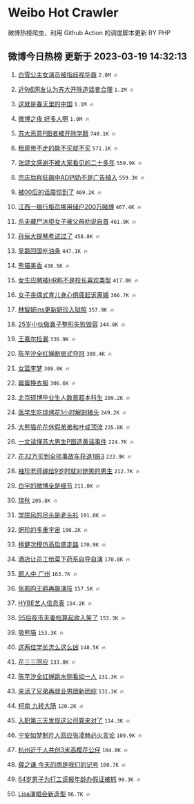 # Weibo Hot Crawler 



微博热榜爬虫，利用 Github Action 的调度脚本更新 BY PHP 


## 微博今日热榜 更新于 2023-03-19 14:32:13 
1. [白雪公主女演员被指歧视华裔](https://s.weibo.com/weibo?q=%23%E7%99%BD%E9%9B%AA%E5%85%AC%E4%B8%BB%E5%A5%B3%E6%BC%94%E5%91%98%E8%A2%AB%E6%8C%87%E6%AD%A7%E8%A7%86%E5%8D%8E%E8%A3%94%23&t=31&band_rank=1&Refer=top) `2.0M 🔥` 

1. [近9成网友认为苏大开除造谣者合理](https://s.weibo.com/weibo?q=%23%E8%BF%919%E6%88%90%E7%BD%91%E5%8F%8B%E8%AE%A4%E4%B8%BA%E8%8B%8F%E5%A4%A7%E5%BC%80%E9%99%A4%E9%80%A0%E8%B0%A3%E8%80%85%E5%90%88%E7%90%86%23&t=31&band_rank=2&Refer=top) `1.2M 🔥` 

1. [这就是春天里的中国](https://s.weibo.com/weibo?q=%23%E8%BF%99%E5%B0%B1%E6%98%AF%E6%98%A5%E5%A4%A9%E9%87%8C%E7%9A%84%E4%B8%AD%E5%9B%BD%23&t=31&band_rank=3&Refer=top) `1.1M 🔥` 

1. [微博之夜 好多人啊](https://s.weibo.com/weibo?q=%23%E5%BE%AE%E5%8D%9A%E4%B9%8B%E5%A4%9C%20%E5%A5%BD%E5%A4%9A%E4%BA%BA%E5%95%8A%23&t=31&band_rank=4&Refer=top) `1.0M 🔥` 

1. [苏大恶意P图者被开除学籍](https://s.weibo.com/weibo?q=%23%E8%8B%8F%E5%A4%A7%E6%81%B6%E6%84%8FP%E5%9B%BE%E8%80%85%E8%A2%AB%E5%BC%80%E9%99%A4%E5%AD%A6%E7%B1%8D%23&t=31&band_rank=5&Refer=top) `748.1K 🔥` 

1. [租房带不走的能不买就不买](https://s.weibo.com/weibo?q=%23%E7%A7%9F%E6%88%BF%E5%B8%A6%E4%B8%8D%E8%B5%B0%E7%9A%84%E8%83%BD%E4%B8%8D%E4%B9%B0%E5%B0%B1%E4%B8%8D%E4%B9%B0%23&t=31&band_rank=6&Refer=top) `571.1K 🔥` 

1. [张颂文感谢不被大家看见的二十多年](https://s.weibo.com/weibo?q=%23%E5%BC%A0%E9%A2%82%E6%96%87%E6%84%9F%E8%B0%A2%E4%B8%8D%E8%A2%AB%E5%A4%A7%E5%AE%B6%E7%9C%8B%E8%A7%81%E7%9A%84%E4%BA%8C%E5%8D%81%E5%A4%9A%E5%B9%B4%23&t=31&band_rank=7&Refer=top) `559.9K 🔥` 

1. [宗庆后称狂飙中AD钙奶不是广告植入](https://s.weibo.com/weibo?q=%23%E5%AE%97%E5%BA%86%E5%90%8E%E7%A7%B0%E7%8B%82%E9%A3%99%E4%B8%ADAD%E9%92%99%E5%A5%B6%E4%B8%8D%E6%98%AF%E5%B9%BF%E5%91%8A%E6%A4%8D%E5%85%A5%23&t=31&band_rank=8&Refer=top) `559.3K 🔥` 

1. [被00后的话震惊到了](https://s.weibo.com/weibo?q=%23%E8%A2%AB00%E5%90%8E%E7%9A%84%E8%AF%9D%E9%9C%87%E6%83%8A%E5%88%B0%E4%BA%86%23&t=31&band_rank=9&Refer=top) `469.2K 🔥` 

1. [江西一银行柜员挪用储户200万赌博](https://s.weibo.com/weibo?q=%23%E6%B1%9F%E8%A5%BF%E4%B8%80%E9%93%B6%E8%A1%8C%E6%9F%9C%E5%91%98%E6%8C%AA%E7%94%A8%E5%82%A8%E6%88%B7200%E4%B8%87%E8%B5%8C%E5%8D%9A%23&t=31&band_rank=10&Refer=top) `467.4K 🔥` 

1. [杀夫藏尸冰柜女子被父母劝说自首](https://s.weibo.com/weibo?q=%23%E6%9D%80%E5%A4%AB%E8%97%8F%E5%B0%B8%E5%86%B0%E6%9F%9C%E5%A5%B3%E5%AD%90%E8%A2%AB%E7%88%B6%E6%AF%8D%E5%8A%9D%E8%AF%B4%E8%87%AA%E9%A6%96%23&t=31&band_rank=11&Refer=top) `461.9K 🔥` 

1. [孙俪大提琴考试过了](https://s.weibo.com/weibo?q=%23%E5%AD%99%E4%BF%AA%E5%A4%A7%E6%8F%90%E7%90%B4%E8%80%83%E8%AF%95%E8%BF%87%E4%BA%86%23&t=31&band_rank=12&Refer=top) `458.8K 🔥` 

1. [吴磊回国吃油条](https://s.weibo.com/weibo?q=%23%E5%90%B4%E7%A3%8A%E5%9B%9E%E5%9B%BD%E5%90%83%E6%B2%B9%E6%9D%A1%23&t=31&band_rank=13&Refer=top) `447.1K 🔥` 

1. [熊猫美香](https://s.weibo.com/weibo?q=%E7%86%8A%E7%8C%AB%E7%BE%8E%E9%A6%99&t=31&band_rank=14&Refer=top) `438.5K 🔥` 

1. [女生应聘被HR称不是校长喜欢类型](https://s.weibo.com/weibo?q=%23%E5%A5%B3%E7%94%9F%E5%BA%94%E8%81%98%E8%A2%ABHR%E7%A7%B0%E4%B8%8D%E6%98%AF%E6%A0%A1%E9%95%BF%E5%96%9C%E6%AC%A2%E7%B1%BB%E5%9E%8B%23&t=31&band_rank=15&Refer=top) `417.0K 🔥` 

1. [女子丧偶式育儿身心俱疲起诉离婚](https://s.weibo.com/weibo?q=%23%E5%A5%B3%E5%AD%90%E4%B8%A7%E5%81%B6%E5%BC%8F%E8%82%B2%E5%84%BF%E8%BA%AB%E5%BF%83%E4%BF%B1%E7%96%B2%E8%B5%B7%E8%AF%89%E7%A6%BB%E5%A9%9A%23&t=31&band_rank=16&Refer=top) `366.7K 🔥` 

1. [林智妍ins更新妍珍入狱照](https://s.weibo.com/weibo?q=%23%E6%9E%97%E6%99%BA%E5%A6%8Dins%E6%9B%B4%E6%96%B0%E5%A6%8D%E7%8F%8D%E5%85%A5%E7%8B%B1%E7%85%A7%23&t=31&band_rank=17&Refer=top) `357.9K 🔥` 

1. [25岁小伙做鼻子整形失败毁容](https://s.weibo.com/weibo?q=%2325%E5%B2%81%E5%B0%8F%E4%BC%99%E5%81%9A%E9%BC%BB%E5%AD%90%E6%95%B4%E5%BD%A2%E5%A4%B1%E8%B4%A5%E6%AF%81%E5%AE%B9%23&t=31&band_rank=18&Refer=top) `344.0K 🔥` 

1. [王嘉尔捡漏](https://s.weibo.com/weibo?q=%23%E7%8E%8B%E5%98%89%E5%B0%94%E6%8D%A1%E6%BC%8F%23&t=31&band_rank=19&Refer=top) `336.9K 🔥` 

1. [陈芋汐全红婵断层式夺冠](https://s.weibo.com/weibo?q=%23%E9%99%88%E8%8A%8B%E6%B1%90%E5%85%A8%E7%BA%A2%E5%A9%B5%E6%96%AD%E5%B1%82%E5%BC%8F%E5%A4%BA%E5%86%A0%23&t=31&band_rank=20&Refer=top) `309.4K 🔥` 

1. [女篮李梦](https://s.weibo.com/weibo?q=%E5%A5%B3%E7%AF%AE%E6%9D%8E%E6%A2%A6&t=31&band_rank=21&Refer=top) `309.0K 🔥` 

1. [霉霉换衣服](https://s.weibo.com/weibo?q=%E9%9C%89%E9%9C%89%E6%8D%A2%E8%A1%A3%E6%9C%8D&t=31&band_rank=22&Refer=top) `306.6K 🔥` 

1. [北京硕博毕业生人数首超本科生](https://s.weibo.com/weibo?q=%23%E5%8C%97%E4%BA%AC%E7%A1%95%E5%8D%9A%E6%AF%95%E4%B8%9A%E7%94%9F%E4%BA%BA%E6%95%B0%E9%A6%96%E8%B6%85%E6%9C%AC%E7%A7%91%E7%94%9F%23&t=31&band_rank=23&Refer=top) `289.2K 🔥` 

1. [医学生吃烧烤花1小时解剖猪头](https://s.weibo.com/weibo?q=%23%E5%8C%BB%E5%AD%A6%E7%94%9F%E5%90%83%E7%83%A7%E7%83%A4%E8%8A%B11%E5%B0%8F%E6%97%B6%E8%A7%A3%E5%89%96%E7%8C%AA%E5%A4%B4%23&t=31&band_rank=24&Refer=top) `249.2K 🔥` 

1. [大熊猫花花休假弟弟和叶成顶流](https://s.weibo.com/weibo?q=%23%E5%A4%A7%E7%86%8A%E7%8C%AB%E8%8A%B1%E8%8A%B1%E4%BC%91%E5%81%87%E5%BC%9F%E5%BC%9F%E5%92%8C%E5%8F%B6%E6%88%90%E9%A1%B6%E6%B5%81%23&t=31&band_rank=25&Refer=top) `235.8K 🔥` 

1. [一文读懂苏大男生P图造黄谣事件](https://s.weibo.com/weibo?q=%23%E4%B8%80%E6%96%87%E8%AF%BB%E6%87%82%E8%8B%8F%E5%A4%A7%E7%94%B7%E7%94%9FP%E5%9B%BE%E9%80%A0%E9%BB%84%E8%B0%A3%E4%BA%8B%E4%BB%B6%23&t=31&band_rank=26&Refer=top) `224.7K 🔥` 

1. [花32万买到全损事故车获退1赔3](https://s.weibo.com/weibo?q=%23%E8%8A%B132%E4%B8%87%E4%B9%B0%E5%88%B0%E5%85%A8%E6%8D%9F%E4%BA%8B%E6%95%85%E8%BD%A6%E8%8E%B7%E9%80%801%E8%B5%943%23&t=31&band_rank=27&Refer=top) `223.9K 🔥` 

1. [袖珍老师嫁给9岁时就对她笑的男生](https://s.weibo.com/weibo?q=%23%E8%A2%96%E7%8F%8D%E8%80%81%E5%B8%88%E5%AB%81%E7%BB%999%E5%B2%81%E6%97%B6%E5%B0%B1%E5%AF%B9%E5%A5%B9%E7%AC%91%E7%9A%84%E7%94%B7%E7%94%9F%23&t=31&band_rank=28&Refer=top) `212.7K 🔥` 

1. [白宇的微博全是细节](https://s.weibo.com/weibo?q=%23%E7%99%BD%E5%AE%87%E7%9A%84%E5%BE%AE%E5%8D%9A%E5%85%A8%E6%98%AF%E7%BB%86%E8%8A%82%23&t=31&band_rank=29&Refer=top) `211.0K 🔥` 

1. [瑞秋](https://s.weibo.com/weibo?q=%E7%91%9E%E7%A7%8B&t=31&band_rank=30&Refer=top) `205.8K 🔥` 

1. [学院风的尽头是老头衫](https://s.weibo.com/weibo?q=%23%E5%AD%A6%E9%99%A2%E9%A3%8E%E7%9A%84%E5%B0%BD%E5%A4%B4%E6%98%AF%E8%80%81%E5%A4%B4%E8%A1%AB%23&t=31&band_rank=31&Refer=top) `191.0K 🔥` 

1. [妍珍的多重宇宙](https://s.weibo.com/weibo?q=%23%E5%A6%8D%E7%8F%8D%E7%9A%84%E5%A4%9A%E9%87%8D%E5%AE%87%E5%AE%99%23&t=31&band_rank=32&Refer=top) `190.2K 🔥` 

1. [檀健次模仿高启盛走路](https://s.weibo.com/weibo?q=%23%E6%AA%80%E5%81%A5%E6%AC%A1%E6%A8%A1%E4%BB%BF%E9%AB%98%E5%90%AF%E7%9B%9B%E8%B5%B0%E8%B7%AF%23&t=31&band_rank=33&Refer=top) `170.9K 🔥` 

1. [酒店让员工给菜下药系自导自演](https://s.weibo.com/weibo?q=%23%E9%85%92%E5%BA%97%E8%AE%A9%E5%91%98%E5%B7%A5%E7%BB%99%E8%8F%9C%E4%B8%8B%E8%8D%AF%E7%B3%BB%E8%87%AA%E5%AF%BC%E8%87%AA%E6%BC%94%23&t=31&band_rank=34&Refer=top) `170.8K 🔥` 

1. [颜人中 广州](https://s.weibo.com/weibo?q=%E9%A2%9C%E4%BA%BA%E4%B8%AD%20%E5%B9%BF%E5%B7%9E&t=31&band_rank=35&Refer=top) `163.7K 🔥` 

1. [张若昀王鸥再飙演技](https://s.weibo.com/weibo?q=%23%E5%BC%A0%E8%8B%A5%E6%98%80%E7%8E%8B%E9%B8%A5%E5%86%8D%E9%A3%99%E6%BC%94%E6%8A%80%23&t=31&band_rank=36&Refer=top) `157.5K 🔥` 

1. [HYBE艺人信息表](https://s.weibo.com/weibo?q=%23HYBE%E8%89%BA%E4%BA%BA%E4%BF%A1%E6%81%AF%E8%A1%A8%23&t=31&band_rank=37&Refer=top) `154.2K 🔥` 

1. [95后夜市夫妻档算起收入笑了](https://s.weibo.com/weibo?q=%2395%E5%90%8E%E5%A4%9C%E5%B8%82%E5%A4%AB%E5%A6%BB%E6%A1%A3%E7%AE%97%E8%B5%B7%E6%94%B6%E5%85%A5%E7%AC%91%E4%BA%86%23&t=31&band_rank=38&Refer=top) `153.3K 🔥` 

1. [吸熊猫](https://s.weibo.com/weibo?q=%23%E5%90%B8%E7%86%8A%E7%8C%AB%23&t=31&band_rank=39&Refer=top) `153.3K 🔥` 

1. [这两位学长怎么这么凶](https://s.weibo.com/weibo?q=%23%E8%BF%99%E4%B8%A4%E4%BD%8D%E5%AD%A6%E9%95%BF%E6%80%8E%E4%B9%88%E8%BF%99%E4%B9%88%E5%87%B6%23&t=31&band_rank=40&Refer=top) `148.5K 🔥` 

1. [花三三回应](https://s.weibo.com/weibo?q=%23%E8%8A%B1%E4%B8%89%E4%B8%89%E5%9B%9E%E5%BA%94%23&t=31&band_rank=41&Refer=top) `133.8K 🔥` 

1. [陈芋汐全红婵跳水侧看如一人](https://s.weibo.com/weibo?q=%23%E9%99%88%E8%8A%8B%E6%B1%90%E5%85%A8%E7%BA%A2%E5%A9%B5%E8%B7%B3%E6%B0%B4%E4%BE%A7%E7%9C%8B%E5%A6%82%E4%B8%80%E4%BA%BA%23&t=31&band_rank=42&Refer=top) `131.3K 🔥` 

1. [来活了兄弟再就业男团新团综](https://s.weibo.com/weibo?q=%23%E6%9D%A5%E6%B4%BB%E4%BA%86%E5%85%84%E5%BC%9F%E5%86%8D%E5%B0%B1%E4%B8%9A%E7%94%B7%E5%9B%A2%E6%96%B0%E5%9B%A2%E7%BB%BC%23&t=31&band_rank=43&Refer=top) `131.3K 🔥` 

1. [柯南 九转大肠](https://s.weibo.com/weibo?q=%E6%9F%AF%E5%8D%97%20%E4%B9%9D%E8%BD%AC%E5%A4%A7%E8%82%A0&t=31&band_rank=44&Refer=top) `120.2K 🔥` 

1. [入职第三天发现这公司算来对了](https://s.weibo.com/weibo?q=%23%E5%85%A5%E8%81%8C%E7%AC%AC%E4%B8%89%E5%A4%A9%E5%8F%91%E7%8E%B0%E8%BF%99%E5%85%AC%E5%8F%B8%E7%AE%97%E6%9D%A5%E5%AF%B9%E4%BA%86%23&t=31&band_rank=45&Refer=top) `114.3K 🔥` 

1. [宁安如梦制片人回应张凌赫必火言论](https://s.weibo.com/weibo?q=%23%E5%AE%81%E5%AE%89%E5%A6%82%E6%A2%A6%E5%88%B6%E7%89%87%E4%BA%BA%E5%9B%9E%E5%BA%94%E5%BC%A0%E5%87%8C%E8%B5%AB%E5%BF%85%E7%81%AB%E8%A8%80%E8%AE%BA%23&t=31&band_rank=46&Refer=top) `109.9K 🔥` 

1. [杭州近千人共创3米高樱花公仔](https://s.weibo.com/weibo?q=%23%E6%9D%AD%E5%B7%9E%E8%BF%91%E5%8D%83%E4%BA%BA%E5%85%B1%E5%88%9B3%E7%B1%B3%E9%AB%98%E6%A8%B1%E8%8A%B1%E5%85%AC%E4%BB%94%23&t=31&band_rank=47&Refer=top) `104.8K 🔥` 

1. [薛之谦 今天的雨是我们的记号](https://s.weibo.com/weibo?q=%E8%96%9B%E4%B9%8B%E8%B0%A6%20%E4%BB%8A%E5%A4%A9%E7%9A%84%E9%9B%A8%E6%98%AF%E6%88%91%E4%BB%AC%E7%9A%84%E8%AE%B0%E5%8F%B7&t=31&band_rank=48&Refer=top) `100.7K 🔥` 

1. [64岁男子为打工谎报年龄办假证被抓](https://s.weibo.com/weibo?q=%2364%E5%B2%81%E7%94%B7%E5%AD%90%E4%B8%BA%E6%89%93%E5%B7%A5%E8%B0%8E%E6%8A%A5%E5%B9%B4%E9%BE%84%E5%8A%9E%E5%81%87%E8%AF%81%E8%A2%AB%E6%8A%93%23&t=31&band_rank=49&Refer=top) `99.3K 🔥` 

1. [Lisa演唱会新造型](https://s.weibo.com/weibo?q=%23Lisa%E6%BC%94%E5%94%B1%E4%BC%9A%E6%96%B0%E9%80%A0%E5%9E%8B%23&t=31&band_rank=50&Refer=top) `96.7K 🔥` 

